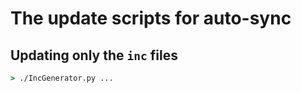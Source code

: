 # The update scripts for auto-sync

## Updating only the `inc` files

```cmd
> ./IncGenerator.py ...
```
